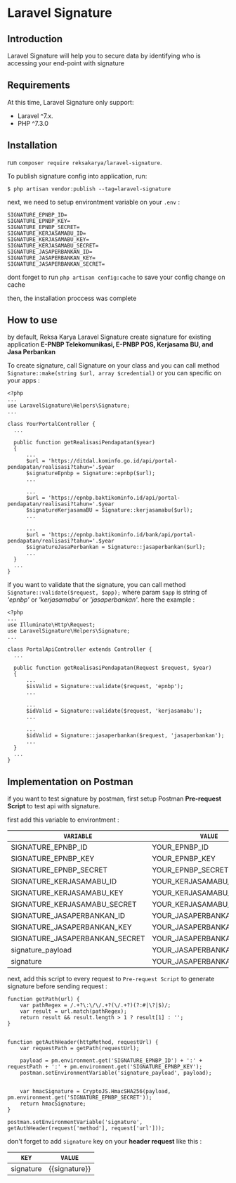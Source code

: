 # Laravel Signature


## Introduction

Laravel Signature will help you to secure data by identifying who is accessing your end-point with signature

## Requirements

At this time, Laravel Signature only support:
- Laravel ^7.x.
- PHP ^7.3.0

## Installation

run `composer require reksakarya/laravel-signature`.

To publish signature config into application, run:

```
$ php artisan vendor:publish --tag=laravel-signature
```

next, we need to setup environtment variable on your `.env` :
```
SIGNATURE_EPNBP_ID=
SIGNATURE_EPNBP_KEY=
SIGNATURE_EPNBP_SECRET=
SIGNATURE_KERJASAMABU_ID=
SIGNATURE_KERJASAMABU_KEY=
SIGNATURE_KERJASAMABU_SECRET=
SIGNATURE_JASAPERBANKAN_ID=
SIGNATURE_JASAPERBANKAN_KEY=
SIGNATURE_JASAPERBANKAN_SECRET=
```

dont forget to run `php artisan config:cache` to save your config change on cache

then, the installation proccess was complete

## How to use

by default, Reksa Karya Laravel Signature create signature for existing application **E-PNBP Telekomunikasi, E-PNBP POS, Kerjasama BU, and Jasa Perbankan**


To create signature, call Signature on your class and you can call method `Signature::make(string $url, array $credential)` or you can specific on your apps :

```
<?php
...
use LaravelSignature\Helpers\Signature;
...

class YourPortalController {
  ...
  
  public function getRealisasiPendapatan($year)
  {
      ...
      $url = 'https://ditdal.kominfo.go.id/api/portal-pendapatan/realisasi?tahun='.$year
      $signatureEpnbp = Signature::epnbp($url);
      ...
      
      ...
      $url = 'https://epnbp.baktikominfo.id/api/portal-pendapatan/realisasi?tahun='.$year
      $signatureKerjasamaBU = Signature::kerjasamabu($url);
      ...
      
      ...
      $url = 'https://epnbp.baktikominfo.id/bank/api/portal-pendapatan/realisasi?tahun='.$year
      $signatureJasaPerbankan = Signature::jasaperbankan($url);
      ...
  } 
  ...
}
```

if you want to validate that the signature, you can call method `Signature::validate($request, $app);` where param `$app` is string of *'epnbp'* or *'kerjasamabu'* or *'jasaperbankan'*. here the example :


```
<?php
...
use Illuminate\Http\Request;
use LaravelSignature\Helpers\Signature;
...

class PortalApiController extends Controller {
  ...
  
  public function getRealisasiPendapatan(Request $request, $year)
  {
      ...
      $isValid = Signature::validate($request, 'epnbp');
      ...
      
      ...
      $idValid = Signature::validate($request, 'kerjasamabu');
      ...
      
      ...
      $idValid = Signature::jasaperbankan($request, 'jasaperbankan');
      ...
  } 
  ...
}
```

## Implementation on Postman
if you want to test signature by postman, first setup Postman **Pre-request Script** to test api with signature.

first add this variable to environtment : 

| `VARIABLE`                       | `VALUE`                    |
|----------------------------------|----------------------------|
| SIGNATURE_EPNBP_ID               | YOUR_EPNBP_ID              |
| SIGNATURE_EPNBP_KEY              | YOUR_EPNBP_KEY             |
| SIGNATURE_EPNBP_SECRET           | YOUR_EPNBP_SECRET          |
| SIGNATURE_KERJASAMABU_ID         | YOUR_KERJASAMABU_ID        |
| SIGNATURE_KERJASAMABU_KEY        | YOUR_KERJASAMABU_KEY       |
| SIGNATURE_KERJASAMABU_SECRET     | YOUR_KERJASAMABU_SECRET    |
| SIGNATURE_JASAPERBANKAN_ID       | YOUR_JASAPERBANKAN_ID      |
| SIGNATURE_JASAPERBANKAN_KEY      | YOUR_JASAPERBANKAN_KEY     |
| SIGNATURE_JASAPERBANKAN_SECRET   | YOUR_JASAPERBANKAN_SECRET  |
| signature_payload                | YOUR_JASAPERBANKAN_SECRET  |
| signature                        | YOUR_JASAPERBANKAN_SECRET  |

next, add this script to every request to `Pre-request Script` to generate signature before sending request : 
```
function getPath(url) {
    var pathRegex = /.+?\:\/\/.+?(\/.+?)(?:#|\?|$)/;
    var result = url.match(pathRegex);
    return result && result.length > 1 ? result[1] : ''; 
}
 
 
function getAuthHeader(httpMethod, requestUrl) {
    var requestPath = getPath(requestUrl);
    
    payload = pm.environment.get('SIGNATURE_EPNBP_ID') + ':' + requestPath + ':' + pm.environment.get('SIGNATURE_EPNBP_KEY');
    postman.setEnvironmentVariable('signature_payload', payload);
    
              
    var hmacSignature = CryptoJS.HmacSHA256(payload, pm.environment.get('SIGNATURE_EPNBP_SECRET'));
    return hmacSignature;
}

postman.setEnvironmentVariable('signature', getAuthHeader(request['method'], request['url']));
```

don't forget to add `signature` key on your **header request** like this : 

| `KEY`                       | `VALUE`                    |
|-----------------------------|----------------------------|
| signature                   | {{signature}}              |
